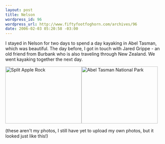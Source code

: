 ```yaml
--- 
layout: post
title: Nelson
wordpress_id: 96
wordpress_url: http://www.fiftyfootfoghorn.com/archives/96
date: 2006-02-03 05:20:58 -03:00
---
```

I stayed in Nelson for two days to spend a day kayaking in Abel Tasman, which was beautiful. The day before, I got in touch with Jared Grippe - an old friend from Burbank who is also traveling through New Zealand. We went kayaking together the next day.

<img src="http://static.flickr.com/26/92472894_2e48232392_m.jpg" width="240" height="180" alt="Split Apple Rock" border="0" /><img src="http://static.flickr.com/24/92472893_c334ab692d_m.jpg" width="240" height="180" alt="Abel Tasman National Park" border="0" />

(these aren't my photos, I still have yet to upload my own photos, but it looked just like this!)

